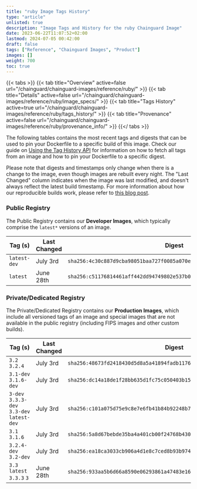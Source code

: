 ```yaml
---
title: "ruby Image Tags History"
type: "article"
unlisted: true
description: "Image Tags and History for the ruby Chainguard Image"
date: 2023-06-22T11:07:52+02:00
lastmod: 2024-07-05 00:42:00
draft: false
tags: ["Reference", "Chainguard Images", "Product"]
images: []
weight: 700
toc: true
---
```


{{< tabs >}}
{{< tab title="Overview" active=false url="/chainguard/chainguard-images/reference/ruby/" >}}
{{< tab title="Details" active=false url="/chainguard/chainguard-images/reference/ruby/image_specs/" >}}
{{< tab title="Tags History" active=true url="/chainguard/chainguard-images/reference/ruby/tags_history/" >}}
{{< tab title="Provenance" active=false url="/chainguard/chainguard-images/reference/ruby/provenance_info/" >}}
{{</ tabs >}}

The following tables contains the most recent tags and digests that can be used to pin your Dockerfile to a specific build of this image. Check our guide on [Using the Tag History API](/chainguard/chainguard-images/using-the-tag-history-api/) for information on how to fetch all tags from an image and how to pin your Dockerfile to a specific digest.

Please note that digests and timestamps only change when there is a change to the image, even though images are rebuilt every night. The "Last Changed" column indicates when the image was last modified, and doesn't always reflect the latest build timestamp. For more information about how our reproducible builds work, please refer to [this blog post](https://www.chainguard.dev/unchained/reproducing-chainguards-reproducible-image-builds).

### Public Registry
The Public Registry contains our **Developer Images**, which typically comprise the `latest*` versions of an image.

| Tag (s)       | Last Changed | Digest                                                                    |
|---------------|--------------|---------------------------------------------------------------------------|
|  `latest-dev` | July 3rd     | `sha256:4c30c887d9cba98051baa727f0085a070efed14ff0cf0f463b40fa2dca948bd0` |
|  `latest`     | June 28th    | `sha256:c51176814461aff442dd94749802e537b06663c868882835f9fe4c5678adaf81` |


### Private/Dedicated Registry
The Private/Dedicated Registry contains our **Production Images**, which include all versioned tags of an image and special images that are not available in the public registry (including FIPS images and other custom builds).

| Tag (s)                                     | Last Changed | Digest                                                                    |
|---------------------------------------------|--------------|---------------------------------------------------------------------------|
|  `3.2` `3.2.4`                              | July 3rd     | `sha256:48673fd2418430d5d8a5a41894fadb11769923f6d147e36cd29cdc62e3a8a6b7` |
|  `3.1-dev` `3.1.6-dev`                      | July 3rd     | `sha256:dc14a18de1f28bb635d1fc75c050403b15e3ff0ac9e81ff7f81e53cb716aaf1e` |
|  `3-dev` `3.3.3-dev` `3.3-dev` `latest-dev` | July 3rd     | `sha256:c101a075d75e9c8e7e6fb41b84b92248b7c361c2ce1acde54bc8218628b9206d` |
|  `3.1` `3.1.6`                              | July 3rd     | `sha256:5a8d67bebde35ba4a401cb00f24768b4305138520aca04416fb6b05782ba572b` |
|  `3.2.4-dev` `3.2-dev`                      | July 3rd     | `sha256:ea18ca3033cb906a4d1e8c7ced8b93b974533554a21f9dd680113eb7847e4df5` |
|  `3.3` `latest` `3.3.3` `3`                 | June 28th    | `sha256:933aa5b6d66a8590e06293861a47483e165b2b8386d1fcb42be3f00943e63643` |

